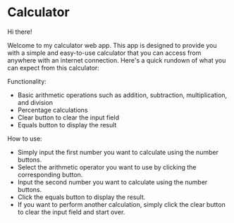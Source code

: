 # Calculator
Hi there!

Welcome to my calculator web app. This app is designed to provide you with a simple and easy-to-use calculator that you can access from anywhere with an internet connection. Here's a quick rundown of what you can expect from this calculator:

Functionality:
- Basic arithmetic operations such as addition, subtraction, multiplication, and division
- Percentage calculations
- Clear button to clear the input field
- Equals button to display the result

How to use:
- Simply input the first number you want to calculate using the number buttons.
- Select the arithmetic operator you want to use by clicking the corresponding button.
- Input the second number you want to calculate using the number buttons.
- Click the equals button to display the result.
- If you want to perform another calculation, simply click the clear button to clear the input field and start over.

